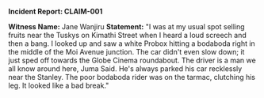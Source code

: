 **Incident Report: CLAIM-001**

**Witness Name:** Jane Wanjiru
**Statement:**
"I was at my usual spot selling fruits near the Tuskys on Kimathi Street when I heard a loud screech and then a bang. I looked up and saw a white Probox hitting a bodaboda right in the middle of the Moi Avenue junction. The car didn't even slow down; it just sped off towards the Globe Cinema roundabout. The driver is a man we all know around here, Juma Said. He's always parked his car recklessly near the Stanley. The poor bodaboda rider was on the tarmac, clutching his leg. It looked like a bad break."
